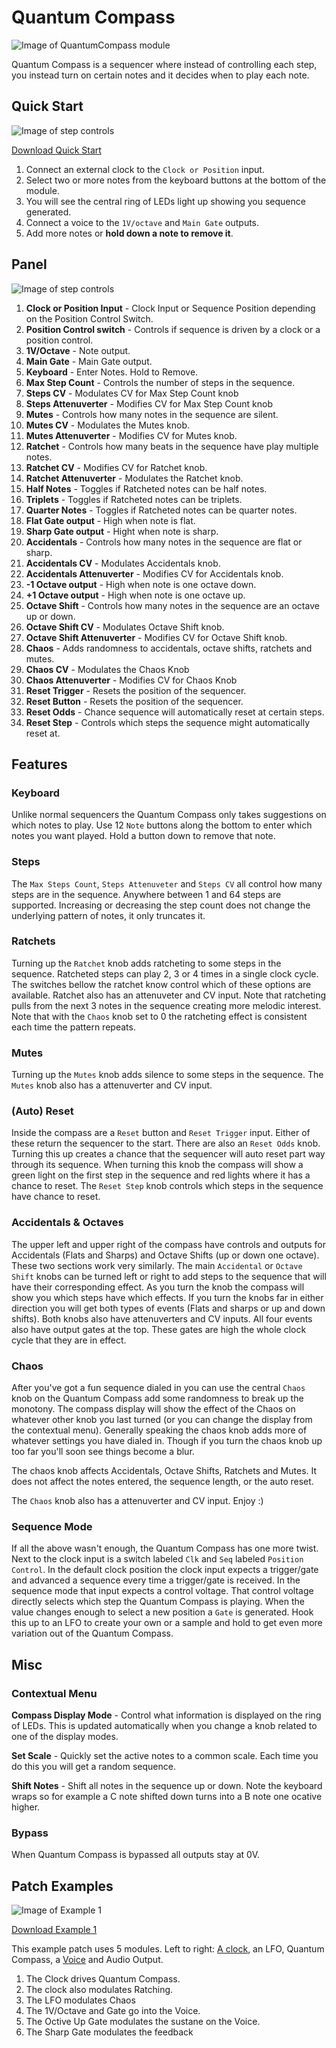 # Quantum Compass
![Image of QuantumCompass module](../images/QuantumCompass.png)

Quantum Compass is a sequencer where instead of controlling each step, you instead turn on certain notes and it decides when to play each note.

## Quick Start

![Image of step controls](../images/QuantumCompass/quick_start_1.png)

[Download Quick Start](../examples/QuantumCompass/QuantumCompass_QuickStart.vcvs?raw=true)

1. Connect an external clock to the `Clock or Position` input.
2. Select two or more notes from the keyboard buttons at the bottom of the module.
3. You will see the central ring of LEDs light up showing you sequence generated. 
4. Connect a voice to the `1V/octave` and `Main Gate` outputs.
5. Add more notes or **hold down a note to remove it**.

## Panel

![Image of step controls](../images/QuantumCompass/labels.png)

1. **Clock or Position Input** - Clock Input or Sequence Position depending on the Position Control Switch.
2. **Position Control switch** - Controls if sequence is driven by a clock or a position control.
3. **1V/Octave** - Note output.
4. **Main Gate** - Main Gate output.
5. **Keyboard** - Enter Notes. Hold to Remove. 
6. **Max Step Count** - Controls the number of steps in the sequence.
7. **Steps CV** - Modulates CV for Max Step Count knob
8. **Steps Attenuverter** - Modifies CV for Max Step Count knob
9. **Mutes** - Controls how many notes in the sequence are silent.
10. **Mutes CV** - Modulates the Mutes knob.
11. **Mutes Attenuverter** - Modifies CV for Mutes knob.
12. **Ratchet** - Controls how many beats in the sequence have play multiple notes.
13. **Ratchet CV** - Modifies CV for Ratchet knob.
14. **Ratchet Attenuverter** - Modulates the Ratchet knob.
15. **Half Notes** - Toggles if Ratcheted notes can be half notes.
16. **Triplets** - Toggles if Ratcheted notes can be triplets.
17. **Quarter Notes** - Toggles if Ratcheted notes can be quarter notes.
18. **Flat Gate output** - High when note is flat.
19. **Sharp Gate output** - Hight when note is sharp.
20. **Accidentals** - Controls how many notes in the sequence are flat or sharp.
21. **Accidentals CV** - Modulates Accidentals knob.
22. **Accidentals Attenuverter** - Modifies CV for Accidentals knob.
23. **-1 Octave output** - High when note is one octave down.
24. **+1 Octave output** - High when note is one octave up.
25. **Octave Shift** - Controls how many notes in the sequence are an octave up or down.
26. **Octave Shift CV** - Modulates Octave Shift knob.
27. **Octave Shift Attenuverter** - Modifies CV for Octave Shift knob.
28. **Chaos** - Adds randomness to accidentals, octave shifts, ratchets and mutes.
29. **Chaos CV** - Modulates the Chaos Knob
30. **Chaos Attenuverter** - Modifies CV for Chaos Knob
31. **Reset Trigger** - Resets the position of the sequencer.
32. **Reset Button** - Resets the position of the sequencer.
33. **Reset Odds** - Chance sequence will automatically reset at certain steps.
34. **Reset Step** - Controls which steps the sequence might automatically reset at.

## Features

### Keyboard 

Unlike normal sequencers the Quantum Compass only takes suggestions on which notes to play. Use 12 `Note` buttons along the bottom to enter which notes you want played. Hold a button down to remove that note.

### Steps 

The `Max Steps Count`, `Steps Attenuveter` and `Steps CV` all control how many steps are in the sequence. Anywhere between 1 and 64 steps are supported. Increasing or decreasing the step count does not change the underlying pattern of notes, it only truncates it.

### Ratchets

Turning up the `Ratchet` knob adds ratcheting to some steps in the sequence. Ratcheted steps can play 2, 3 or 4 times in a single clock cycle. The switches bellow the ratchet know control which of these options are available.  Ratchet also has an attenuveter and CV input. Note that ratcheting pulls from the next 3 notes in the sequence creating more melodic interest. Note that with the `Chaos` knob set to 0 the ratcheting effect is consistent each time the pattern repeats.

### Mutes

Turning up the `Mutes` knob adds silence to some steps in the sequence. The `Mutes` knob also has a attenuverter and CV input. 

### (Auto) Reset

Inside the compass are a `Reset` button and `Reset Trigger` input. Either of these return the sequencer to the start. There are also an `Reset Odds` knob. Turning this up creates a chance that the sequencer will auto reset part way through its sequence. When turning this knob the compass will show a green light on the first step in the sequence and red lights where it has a chance to reset. The `Reset Step` knob controls which steps in the sequence have chance to reset.

### Accidentals & Octaves

The upper left and upper right of the compass have controls and outputs for Accidentals (Flats and Sharps) and Octave Shifts (up or down one octave). These two sections work very similarly. The main `Accidental` or `Octave Shift` knobs can be turned left or right to add steps to the sequence that will have their corresponding effect. As you turn the knob the compass will show you which steps have which effects. If you turn the knobs far in either direction you will get both types of events (Flats and sharps or up and down shifts). Both knobs also have attenuverters and CV inputs. All four events also have output gates at the top. These gates are high the whole clock cycle that they are in effect.

### Chaos

After you've got a fun sequence dialed in you can use the central `Chaos` knob on the Quantum Compass add some randomness to break up the monotony. The compass display will show the effect of the Chaos on whatever other knob you last turned (or you can change the display from the contextual menu). Generally speaking the chaos knob adds more of whatever settings you have dialed in. Though if you turn the chaos knob up too far you'll soon see things become a blur. 

The chaos knob affects Accidentals, Octave Shifts, Ratchets and Mutes. It does not affect the notes entered, the sequence length, or the auto reset.

The `Chaos` knob also has a attenuverter and CV input. Enjoy :)

### Sequence Mode

If all the above wasn't enough, the Quantum Compass has one more twist. Next to the clock input is a switch labeled `Clk` and `Seq` labeled `Position Control`. In the default clock position the clock input expects a trigger/gate and advanced a sequence every time a trigger/gate is received. In the sequence mode that input expects a control voltage. That control voltage directly selects which step the Quantum Compass is playing. When the value changes enough to select a new position a `Gate` is generated. Hook this up to an LFO to create your own or a sample and hold to get even more variation out of the Quantum Compass.

## Misc

### Contextual Menu

**Compass Display Mode** - Control what information is displayed on the ring of LEDs. This is updated automatically when you change a knob related to one of the display modes.

**Set Scale** - Quickly set the active notes to a common scale. Each time you do this you will get a random sequence.

**Shift Notes** - Shift all notes in the sequence up or down. Note the keyboard wraps so for example a C note shifted down turns into a B note one ocative higher.

### Bypass
When Quantum Compass is bypassed all outputs stay at 0V.

## Patch Examples

![Image of Example 1](../images/QuantumCompass/example_1.png)

[Download Example 1](../examples/QuantumCompass/QuantumCompass_Example1.vcvs?raw=true)

This example patch uses 5 modules. Left to right: [A clock](https://library.vcvrack.com/ImpromptuModular/Clocked-Clkd), an LFO, Quantum Compass, a [Voice](https://library.vcvrack.com/Bogaudio/Bogaudio-FMOp) and Audio Output.

1. The Clock drives Quantum Compass.
2. The clock also modulates Ratching.
3. The LFO modulates Chaos
4. The 1V/Octave and Gate go into the Voice.
5. The Octive Up Gate modulates the sustane on the Voice.
6. The Sharp Gate modulates the feedback

